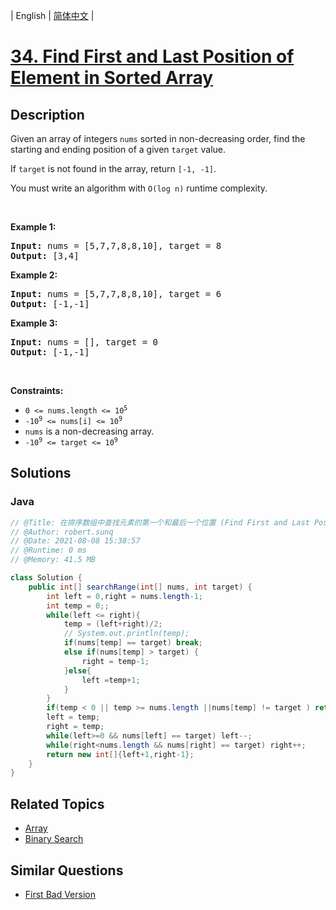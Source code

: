 
| English | [简体中文](README.md) |

# [34. Find First and Last Position of Element in Sorted Array](https://leetcode.cn//problems/find-first-and-last-position-of-element-in-sorted-array/)

## Description

<p>Given an array of integers <code>nums</code> sorted in non-decreasing order, find the starting and ending position of a given <code>target</code> value.</p>

<p>If <code>target</code> is not found in the array, return <code>[-1, -1]</code>.</p>

<p>You must&nbsp;write an algorithm with&nbsp;<code>O(log n)</code> runtime complexity.</p>

<p>&nbsp;</p>
<p><strong class="example">Example 1:</strong></p>
<pre><strong>Input:</strong> nums = [5,7,7,8,8,10], target = 8
<strong>Output:</strong> [3,4]
</pre><p><strong class="example">Example 2:</strong></p>
<pre><strong>Input:</strong> nums = [5,7,7,8,8,10], target = 6
<strong>Output:</strong> [-1,-1]
</pre><p><strong class="example">Example 3:</strong></p>
<pre><strong>Input:</strong> nums = [], target = 0
<strong>Output:</strong> [-1,-1]
</pre>
<p>&nbsp;</p>
<p><strong>Constraints:</strong></p>

<ul>
	<li><code>0 &lt;= nums.length &lt;= 10<sup>5</sup></code></li>
	<li><code>-10<sup>9</sup>&nbsp;&lt;= nums[i]&nbsp;&lt;= 10<sup>9</sup></code></li>
	<li><code>nums</code> is a non-decreasing array.</li>
	<li><code>-10<sup>9</sup>&nbsp;&lt;= target&nbsp;&lt;= 10<sup>9</sup></code></li>
</ul>


## Solutions


### Java

```Java
// @Title: 在排序数组中查找元素的第一个和最后一个位置 (Find First and Last Position of Element in Sorted Array)
// @Author: robert.sunq
// @Date: 2021-08-08 15:38:57
// @Runtime: 0 ms
// @Memory: 41.5 MB

class Solution {
    public int[] searchRange(int[] nums, int target) {
        int left = 0,right = nums.length-1;
        int temp = 0;;
        while(left <= right){
            temp = (left+right)/2;
            // System.out.println(temp);
            if(nums[temp] == target) break;
            else if(nums[temp] > target) {
                right = temp-1;
            }else{
                left =temp+1;
            }
        }
        if(temp < 0 || temp >= nums.length ||nums[temp] != target ) return new int[]{-1,-1};
        left = temp;
        right = temp;
        while(left>=0 && nums[left] == target) left--;
        while(right<nums.length && nums[right] == target) right++;
        return new int[]{left+1,right-1};
    }
}
```



## Related Topics

- [Array](https://leetcode.cn//tag/array)
- [Binary Search](https://leetcode.cn//tag/binary-search)

## Similar Questions

- [First Bad Version](../first-bad-version/README_EN.md)
